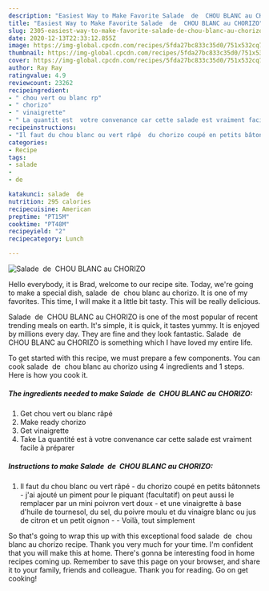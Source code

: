 ```yaml
---
description: "Easiest Way to Make Favorite Salade  de  CHOU BLANC au CHORIZO"
title: "Easiest Way to Make Favorite Salade  de  CHOU BLANC au CHORIZO"
slug: 2305-easiest-way-to-make-favorite-salade-de-chou-blanc-au-chorizo
date: 2020-12-13T22:33:12.855Z
image: https://img-global.cpcdn.com/recipes/5fda27bc833c35d0/751x532cq70/salade-de-chou-blanc-au-chorizo-photo-principale-de-la-recette.jpg
thumbnail: https://img-global.cpcdn.com/recipes/5fda27bc833c35d0/751x532cq70/salade-de-chou-blanc-au-chorizo-photo-principale-de-la-recette.jpg
cover: https://img-global.cpcdn.com/recipes/5fda27bc833c35d0/751x532cq70/salade-de-chou-blanc-au-chorizo-photo-principale-de-la-recette.jpg
author: Ray Ray
ratingvalue: 4.9
reviewcount: 23262
recipeingredient:
- " chou vert ou blanc rp"
- " chorizo"
- " vinaigrette"
- " La quantit est  votre convenance car cette salade est vraiment facile  prparer"
recipeinstructions:
- "Il faut du chou blanc ou vert râpé  du chorizo coupé en petits bâtonnets j&#39;ai ajouté un piment pour le piquant (facultatif) on peut aussi le remplacer par un mini poivron vert doux et une vinaigrette à base d&#39;huile de tournesol, du sel, du poivre moulu et du vinaigre blanc ou jus de citron et un petit oignon  Voilà, tout simplement"
categories:
- Recipe
tags:
- salade
- 
- de

katakunci: salade  de 
nutrition: 295 calories
recipecuisine: American
preptime: "PT15M"
cooktime: "PT48M"
recipeyield: "2"
recipecategory: Lunch

---
```



![Salade  de  CHOU BLANC au CHORIZO](https://img-global.cpcdn.com/recipes/5fda27bc833c35d0/751x532cq70/salade-de-chou-blanc-au-chorizo-photo-principale-de-la-recette.jpg)

Hello everybody, it is Brad, welcome to our recipe site. Today, we're going to make a special dish, salade  de  chou blanc au chorizo. It is one of my favorites. This time, I will make it a little bit tasty. This will be really delicious.

Salade  de  CHOU BLANC au CHORIZO is one of the most popular of recent trending meals on earth. It's simple, it is quick, it tastes yummy. It is enjoyed by millions every day. They are fine and they look fantastic. Salade  de  CHOU BLANC au CHORIZO is something which I have loved my entire life.




To get started with this recipe, we must prepare a few components. You can cook salade  de  chou blanc au chorizo using 4 ingredients and 1 steps. Here is how you cook it.

<!--inarticleads1-->

##### The ingredients needed to make Salade  de  CHOU BLANC au CHORIZO:

1. Get  chou vert ou blanc râpé
1. Make ready  chorizo
1. Get  vinaigrette
1. Take  La quantité est à votre convenance car cette salade est vraiment facile à préparer




<!--inarticleads2-->

##### Instructions to make Salade  de  CHOU BLANC au CHORIZO:

1. Il faut du chou blanc ou vert râpé  - du chorizo coupé en petits bâtonnets - j&#39;ai ajouté un piment pour le piquant (facultatif) on peut aussi le remplacer par un mini poivron vert doux - et une vinaigrette à base d&#39;huile de tournesol, du sel, du poivre moulu et du vinaigre blanc ou jus de citron et un petit oignon -  - Voilà, tout simplement




So that's going to wrap this up with this exceptional food salade  de  chou blanc au chorizo recipe. Thank you very much for your time. I'm confident that you will make this at home. There's gonna be interesting food in home recipes coming up. Remember to save this page on your browser, and share it to your family, friends and colleague. Thank you for reading. Go on get cooking!

